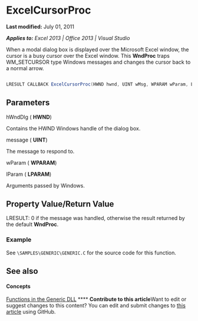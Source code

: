 
# ExcelCursorProc

 **Last modified:** July 01, 2011

 _**Applies to:** Excel 2013 | Office 2013 | Visual Studio_

When a modal dialog box is displayed over the Microsoft Excel window, the cursor is a busy cursor over the Excel window. This  **WndProc** traps WM_SETCURSOR type Windows messages and changes the cursor back to a normal arrow.


```C#

LRESULT CALLBACK ExcelCursorProc(HWND hwnd, UINT wMsg, WPARAM wParam, LPARAM lParam);
```


## Parameters

hWndDlg ( **HWND**)

Contains the HWND Windows handle of the dialog box.

message ( **UINT**)

The message to respond to.

wParam ( **WPARAM**)

lParam ( **LPARAM**)

Arguments passed by Windows.


## Property Value/Return Value

LRESULT: 0 if the message was handled, otherwise the result returned by the default  **WndProc**.


### Example

See  `\SAMPLES\GENERIC\GENERIC.C` for the source code for this function.


## See also


#### Concepts


 [Functions in the Generic DLL](80ce2247-d69d-45b0-b5e2-4ff0d7078a2c.md)
****   **Contribute to this article**Want to edit or suggest changes to this content? You can edit and submit changes to  [this article](https://github.com/jhershey00/VBA_Excel_Test/OpenXMLCon/articles/43759617-998d-4030-a17d-c4bbe35ffaf9.md) using GitHub.

